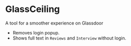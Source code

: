 # GlassCeiling
A tool for a smoother experience on Glassdoor

- Removes login popup.
- Shows full text in `Reviews` and `Interview` without login.
